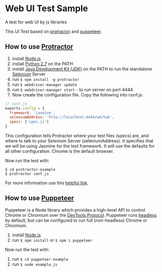 # Web UI Test Sample
A test for web UI by js libraries

This UI Test based on [protractor](https://www.protractortest.org) and [puppeteer](https://pptr.dev/).

## How to use [Protractor](https://www.protractortest.org)

1. install [Node.js](http://nodejs.org/)
2. install [Python 2.7](https://www.python.org/) on the PATH
3. install [Java Development Kit (JDK)](https://www.oracle.com/technetwork/java/javase/downloads/index.html) on the PATH to run the standalone [Selenium](https://github.com/SeleniumHQ/selenium) Server
4. run ```$ npm install -g protractor```
5. run ```$ webdriver-manager update```
6. run ```$ webdriver-manager start``` - to run server on port 4444
7. Now create the configuration file. Copy the following into conf.js:
``` js
// conf.js
exports.config = {
  framework: 'jasmine',
  seleniumAddress: 'http://localhost:4444/wd/hub',
  specs: ['spec.js']
}
```

This configuration tells Protractor where your test files (specs) are, and where to talk to your Selenium Server (seleniumAddress). It specifies that we will be using Jasmine for the test framework. It will use the defaults for all other configuration. Chrome is the default browser.

Now run the test with:

```$ cd protractor-example```   
```$ protractor conf.js```

For more information use this [helpful link](https://www.protractortest.org/#/tutorial).

## How to use [Puppeteer](https://pptr.dev/)

Puppeteer is a Node library which provides a high-level API to control Chrome or Chromium over the [DevTools Protocol](https://chromedevtools.github.io/devtools-protocol/). Puppeteer runs [headless](https://developers.google.com/web/updates/2017/04/headless-chrome) by default, but can be configured to run full (non-headless) Chrome or Chromium.

1. install [Node.js](http://nodejs.org/)
2. run ```$ npm install``` or ```$ npm i puppeteer```

Now run the test with:

1. run ```$ cd puppeteer-example```
2. run ```$ node example.js```
